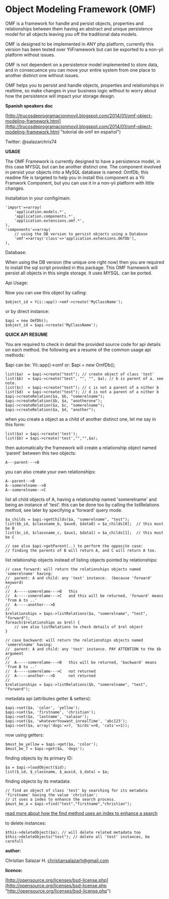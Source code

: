 Object Modeling Framework (OMF)
==============================

OMF is a framework for handle and persist objects, properties and 
relationships between them having an abstract and unique persistence model for 
all objects leaving you off the traditional data models.

OMF is designed to be implemented in ANY php platform, currently this version 
has been tested over YiiFramework but can be exported to a non-yii platform 
without issues.

OMF is not dependent on a persistence model implemented to store data,
and in consecuence you can move your entire system from one place to 
another distinct one without issues.

OMF helps you to persist and handle objects, properties and relationships 
in realtime, so make changes in your business logic without to worry about 
how the persistence will impact your storage design.

**Spanish speakers doc**

[http://trucosdeprogramacionmovil.blogspot.com/2014/01/omf-object-modeling-framework.html](http://trucosdeprogramacionmovil.blogspot.com/2014/01/omf-object-modeling-framework.html "tutorial de omf en español")

Twitter: @salazarchris74

**USAGE**

The OMF Framework is currently designed to have a persistence model, 
in this case MYSQL but can be another distinct one. The component involved
in persist your objects into a MySQL database is named: OmfDb, this
readme file is targeted to help you in install this component as a
Yii Framwork Component, but you can use it in a non-yii platform with
little changes.

Installation in your config/main:

	'import'=>array(
		'application.models.*',
		'application.components.*',
		'application.extensions.omf.*',
	),
	'components'=>array(
		// using the DB version to persist objects using a Database
		'omf'=>array('class'=>'application.extensions.OmfDb'),
	),

Database:

When using the DB version (the unique one right now) then you are required to
install the sql script provided in this package.  This OMF framework will
persist all objects in this single storage. It uses MYSQL. can be ported.

Api Usage:

Now you can use this object by calling:

	$object_id = Yii::app()->omf->create('MyClassName');

or by direct instance:

	$api = new OmfDb();
	$object_id = $api->create('MyClassName');

**QUICK API RESUME**

You are required to check in detail the provided source code for api details on each method.
the following are a resume of the common usage api methods:

$api can be: Yii::app()->omf or: $api = new OmfDb();

	list($a)  = $api->create("test"); // create object of class 'test'
	list($b)  = $api->create("test", "", "", $a); // b is parent of a. see note.
	list($c)  = $api->create("test"); // c is not a parent of a nither b
	list($d)  = $api->create("test"); // d is not a parent of a nither b
	$api->createRelation($a, $b, "somerelname");  
	$api->createRelation($b, $a, "anotherone");
	$api->createRelation($a, $c, "somerelname");  
	$api->createRelation($a, $d, "another");  

when you create a object as a child of another distinct one, let me say in this form:

	list($a) = $api->create('test');
	list($b) = $api->create('test',"","",$a);

then automatically the framework will create a relationship object named 'parent'
between this two objects:

	A---parent--->B

you can also create your own relationships:

	A--parent-->B
	A--somerelname-->B
	A--somerelname-->C

list all child objects of A, having a relationship named 'somerelname' and being an instance of 'test'.
this can be done too by calling the listRelations method, see later by specifying a 'forward' query mode.

	$a_childs = $api->getChilds($a, "somerelname", "test");
	list($b_id, $classname_b, $aux0, $data0) = $a_childs[0];  // this must be B
	list($c_id, $classname_c, $aux1, $data1) = $a_childs[1];  // this must be C

	// see also $api->getParent(..) to perform the opposite case: 
	// finding the parents of B will return A, and C will return A too.

list relationship objects instead of listing objects pointed by relationships:

	// case forward: will return the relationships objects named 'somerelname' having:
	//	parent: A and child: any 'test' instance.  (because 'forward' keyword)
	//
	//  A-----somerelame--->B	this
	//  A-----somerelame--->C	and this will be returned, 'forward' means 'from A to ..'
	//  A-----another--->D		
	//  
	$relationships = $api->listRelations($a, "somerelname", "test", "forward");
	foreach($relationships as $rel) {
		// see also listRelations to check details of $rel object
	}

	// case backward: will return the relationships objects named 'somerelname' having:
	//	parent: A and child: any 'test' instance. PAY ATTENTION to the $b argument
	//
	//  A-----somerelame--->B	this will be returned, 'backward' means 'from B to ..'
	//  A-----somerelame--->C	not returned
	//  A-----another--->D		not returned
	//
	$relationships = $api->listRelations($b, "somerelname", "test", "forward");

metadata api (attributes getter & setters):

	$api->set($a, 'color', 'yellow');
	$api->set($a, 'firstname', 'christian');
	$api->set($a, 'lastname', 'salazar');
	$api->set($a, 'whateverYouwant_inrealTime', 'abc123');
	$api->set($a, array('dogs'=>7, 'birds'=>0, 'cats'=>1));

now using getters:

	$must_be_yellow = $api->get($a, 'color');
	$must_be_7 = $api->get($a, 'dogs');

finding objects by its primary ID:

	$a = $api->loadObject($id);
	list($_id, $_classname, $_auxid, $_data) = $a;

finding objects by its metadata:

	// find an object of class 'test' by searching for its metadata 'firstname' having the value 'christian':
	// it uses a index to enhance the search process.
	$must_be_a = $api->find("test","firstname","christian");

[read more about how the find method uses an index to enhance a search](https://github.com/christiansalazar/omf/commit/aa4b39e22feb1a2be2ee96b045da35a1cc3c3b59#commitcomment-4997948s "https://github.com/christiansalazar/omf/commit/aa4b39e22feb1a2be2ee96b045da35a1cc3c3b59#commitcomment-4997948s a Yii Framework Component, in your config/main.php file add a component")


to delete instances:

	$this->deleteObject($a); // will delete related metadata too
	$this->deleteObjects("test"); // delete all 'test' instances, be carefull


**author:**

Christian Salazar H. <christiansalazarh@gmail.com>

**licence:**

[http://opensource.org/licenses/bsd-license.php](http://opensource.org/licenses/bsd-license.php "http://opensource.org/licenses/bsd-license.php")


